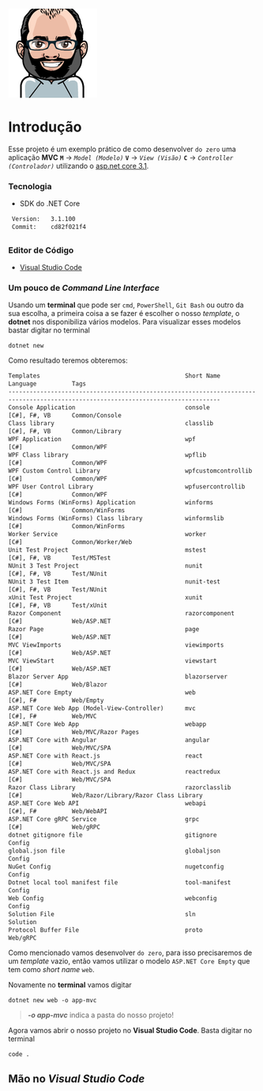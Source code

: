 
![](screenshots/phjb_2020.png)

# Introdução

Esse projeto é um exemplo prático de como desenvolver `do zero` uma aplicação **MVC** **`M`** -> *`Model (Modelo)`* **`V`** -> *`View (Visão)`*  **`C`** -> *`Controller (Controlador)`*  utilizando o [asp.net core 3.1](https://dotnet.microsoft.com/download/dotnet-core/3.1).

### Tecnologia
* SDK do .NET Core
```
 Version:   3.1.100
 Commit:    cd82f021f4
```
## 

### Editor de Código
* [Visual Studio Code](https://code.visualstudio.com/)



### Um pouco de *Command Line Interface*
Usando um **terminal** que pode ser `cmd`, `PowerShell`, `Git Bash` ou outro da sua escolha, a primeira coisa a se fazer é escolher o nosso *template*, o **dotnet** nos disponibiliza vários modelos. Para visualizar esses modelos bastar digitar no terminal
```{ps}
dotnet new
```
Como resultado teremos obteremos:
```
Templates                                         Short Name               Language          Tags
----------------------------------------------------------------------------------------------------------------------------------
Console Application                               console                  [C#], F#, VB      Common/Console
Class library                                     classlib                 [C#], F#, VB      Common/Library
WPF Application                                   wpf                      [C#]              Common/WPF
WPF Class library                                 wpflib                   [C#]              Common/WPF
WPF Custom Control Library                        wpfcustomcontrollib      [C#]              Common/WPF
WPF User Control Library                          wpfusercontrollib        [C#]              Common/WPF
Windows Forms (WinForms) Application              winforms                 [C#]              Common/WinForms
Windows Forms (WinForms) Class library            winformslib              [C#]              Common/WinForms
Worker Service                                    worker                   [C#]              Common/Worker/Web
Unit Test Project                                 mstest                   [C#], F#, VB      Test/MSTest
NUnit 3 Test Project                              nunit                    [C#], F#, VB      Test/NUnit
NUnit 3 Test Item                                 nunit-test               [C#], F#, VB      Test/NUnit
xUnit Test Project                                xunit                    [C#], F#, VB      Test/xUnit
Razor Component                                   razorcomponent           [C#]              Web/ASP.NET
Razor Page                                        page                     [C#]              Web/ASP.NET
MVC ViewImports                                   viewimports              [C#]              Web/ASP.NET
MVC ViewStart                                     viewstart                [C#]              Web/ASP.NET
Blazor Server App                                 blazorserver             [C#]              Web/Blazor
ASP.NET Core Empty                                web                      [C#], F#          Web/Empty
ASP.NET Core Web App (Model-View-Controller)      mvc                      [C#], F#          Web/MVC
ASP.NET Core Web App                              webapp                   [C#]              Web/MVC/Razor Pages
ASP.NET Core with Angular                         angular                  [C#]              Web/MVC/SPA
ASP.NET Core with React.js                        react                    [C#]              Web/MVC/SPA
ASP.NET Core with React.js and Redux              reactredux               [C#]              Web/MVC/SPA
Razor Class Library                               razorclasslib            [C#]              Web/Razor/Library/Razor Class Library
ASP.NET Core Web API                              webapi                   [C#], F#          Web/WebAPI
ASP.NET Core gRPC Service                         grpc                     [C#]              Web/gRPC
dotnet gitignore file                             gitignore                                  Config
global.json file                                  globaljson                                 Config
NuGet Config                                      nugetconfig                                Config
Dotnet local tool manifest file                   tool-manifest                              Config
Web Config                                        webconfig                                  Config
Solution File                                     sln                                        Solution
Protocol Buffer File                              proto                                      Web/gRPC
```
Como mencionado vamos desenvolver `do zero`, para isso precisaremos de um *template* vazio, então vamos utilizar o modelo `ASP.NET Core Empty` que tem como *short name* `web`.

Novamente no **terminal** vamos digitar
```
dotnet new web -o app-mvc
```
> ***-o app-mvc*** indica a pasta do nosso projeto!

Agora vamos abrir o nosso projeto no **Visual Studio Code**. Basta digitar no terminal
```
code .
```

## Mão no *Visual Studio Code*